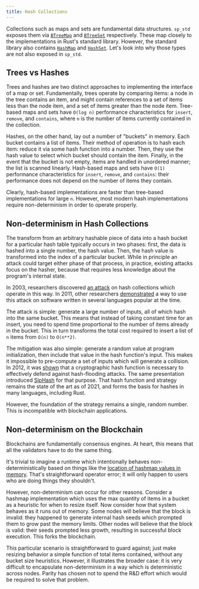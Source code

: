 ```yaml
---
title: Hash Collections
---
```


Collections such as maps and sets are fundamental data structures. `sp_std` exposes them via
[`BTreeMap`](https://substrate.dev/rustdocs/latest/sp_std/collections/btree_map/struct.BTreeMap.html)
and
[`BTreeSet`](https://substrate.dev/rustdocs/latest/sp_std/collections/btree_set/struct.BTreeSet.html)
respectively. These map closely to the implementations in Rust's standard library. However, the
standard library also contains
[`HashMap`](https://doc.rust-lang.org/std/collections/struct.HashMap.html) and
[`HashSet`](https://doc.rust-lang.org/std/collections/struct.HashSet.html). Let's look into why
those types are not also exposed in `sp_std`.

## Trees vs Hashes

Trees and hashes are two distinct approaches to implementing the interface of a map or set.
Fundamentally, trees operate by comparing items: a node in the tree contains an item, and might
contain references to a set of items less than the node item, and a set of items greater than the
node item. Tree-based maps and sets have `O(log n)` performance characteristics for `insert`,
`remove`, and `contains`, where `n` is the number of items currently contained in the collection.

Hashes, on the other hand, lay out a number of "buckets" in memory. Each bucket contains a list of
items. Their method of operation is to hash each item: reduce it via some hash function into a
number. Then, they use the hash value to select which bucket should contain the item. Finally, in
the event that the bucket is not empty, items are handled in unordered manner; the list is scanned
linearly. Hash-based maps and sets have `O(1)` performance characteristics for `insert`, `remove`,
and `contains`: their performance does not depend on the number of items they contain.

Clearly, hash-based implementations are faster than tree-based implementations for large `n`.
However, most modern hash implementations require non-determinism in order to operate properly.

## Non-determinism in Hash Collections

The transform from an arbitrary hashable piece of data into a hash bucket for a particular hash
table typically occurs in two phases: first, the data is hashed into a single number, the hash
value. Then, the hash value is transformed into the index of a particular bucket. While in principle
an attack could target either phase of that process, in practice, existing attacks focus on the
hasher, because that requires less knowledge about the program's internal state.

In 2003, researchers discovered [an
attack](https://static.usenix.org/event/sec03/tech/full_papers/crosby/crosby_html/) on hash
collections which operate in this way. In 2011, other researchers
[demonstrated](https://www.youtube.com/watch?v=R2Cq3CLI6H8) a way to use this attack on software
written in several languages popular at the time.

The attack is simple: generate a large number of inputs, all of which hash into the same bucket.
This means that instead of taking constant time for an insert, you need to spend time proportional
to the number of items already in the bucket. This in turn transforms the total cost required to
insert a list of `n` items from `O(n)` to `O(n**2)`.

The mitigation was also simple: generate a random value at program initialization, then include that
value in the hash function's input. This makes it impossible to pre-compute a set of inputs which
will generate a collision. In 2012, it was
[shown](https://fahrplan.events.ccc.de/congress/2012/Fahrplan/events/5152.en.html) that a
cryptographic hash function is necessary to effectively defend against hash-flooding attacks. The
same presentation introduced [SipHash](https://github.com/veorq/SipHash) for that purpose. That hash
function and strategy remains the state of the art as of 2021, and forms the basis for hashes in
many languages, including Rust.

However, the foundation of the strategy remains a single, random number. This is incompatible with
blockchain applications.

## Non-determinism on the Blockchain

Blockchains are fundamentally consensus engines. At heart, this means that all the validators have
to do the same thing.

It's trivial to imagine a runtime which intentionally behaves non-deterministically based on things
like the [location of hashmap values in
memory](https://play.rust-lang.org/?version=stable&mode=debug&edition=2018&gist=55aaf4b234e2b9f70f10a11bb775bad4).
That's straightforward operator error; it will only happen to users who are doing things they
shouldn't.

However, non-determinism can occur for other reasons. Consider a hashmap implementation which uses
the max quantity of items in a bucket as a heuristic for when to resize itself. Now consider how
that system behaves as it runs out of memory. Some nodes will believe that the block is invalid:
they happened to generate internal hash seeds which prompted them to grow past the memory limits.
Other nodes will believe that the block is valid: their seeds prompted less growth, resulting in
successful block execution. This forks the blockchain.

This particular scenario is straightforward to guard against; just make resizing behavior a simple
function of total items contained, without any bucket size heuristics. However, it illustrates the
broader case: it is very difficult to encapsulate non-determinism in a way which is
deterministic across nodes. Parity has chosen not to spend the R&D effort which would be required to
solve that problem.
